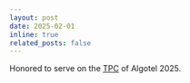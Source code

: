 ```yaml
---
layout: post
date: 2025-02-01
inline: true
related_posts: false
---
```


Honored to serve on the [TPC](https://algotel-cores25.sciencesconf.org/resource/page/id/9) of Algotel 2025.